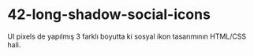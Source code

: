 42-long-shadow-social-icons
=======================

UI pixels de yapılmış 3 farklı boyutta ki sosyal ikon tasarımının HTML/CSS hali.
